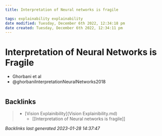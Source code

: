 ```yaml
---
title: Interpretation of Neural networks is fragile

tags: explainability explainability 
date modified: Tuesday, December 6th 2022, 12:34:18 pm
date created: Tuesday, December 6th 2022, 12:34:11 pm
---
```


# Interpretation of Neural Networks is Fragile
- Ghorbani et al
- @ghorbaniInterpretationNeuralNetworks2018
```toc
```

## Backlinks

> - [Vision Explainibility](Vision Explainibility.md)
>   - [[Interpretation of Neural networks is fragile]]

_Backlinks last generated 2023-01-28 14:37:47_
